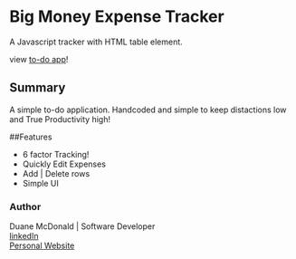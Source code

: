 # Big Money Expense Tracker
A Javascript tracker with HTML table element. 

view <a href="https://duanemcd.github.io/expense-tracker/"> to-do app</a>!

## Summary
A simple to-do application. Handcoded and simple to keep distactions low and True Productivity high!

##Features
<ul>
  <li>6 factor Tracking!</li>
  <li>Quickly Edit Expenses</li>
  <li>Add | Delete rows</li>
  <li>Simple UI</li>
</ul>


### Author

Duane McDonald | Software Developer <br />
<a href="https://www.linkedin.com/in/duane-mcdonald-48a90136">linkedIn</a> <br />
<a href="https://www.DuaneMcDonald.com">Personal Website</a> <br />
